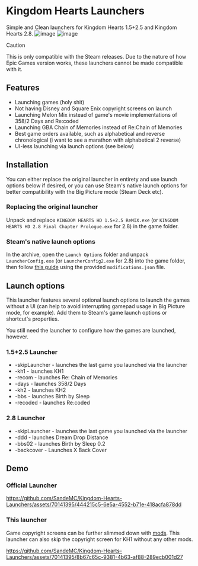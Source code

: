 # Kingdom Hearts Launchers
Simple and Clean launchers for Kingdom Hearts 1.5+2.5 and Kingdom Hearts 2.8.
![image](https://github.com/SandeMC/Kingdom-Hearts-Launchers/assets/70141395/680e8a16-b988-4553-871e-6fba91a47558)
![image](https://github.com/SandeMC/Kingdom-Hearts-Launchers/assets/70141395/e28fb2c2-6e1b-474f-bb74-502bf86b9b31)

> [!CAUTION]
> This is only compatible with the Steam releases. Due to the nature of how Epic Games version works, these launchers cannot be made compatible with it.

## Features
- Launching games (holy shit)
- Not having Disney and Square Enix copyright screens on launch
- Launching Melon Mix instead of game's movie implementations of 358/2 Days and Re:coded
- Launching GBA Chain of Memories instead of Re:Chain of Memories
- Best game orders available, such as alphabetical and reverse chronological (i want to see a marathon with alphabetical 2 reverse)
- UI-less launching via launch options (see below)

## Installation
You can either replace the original launcher in entirety and use launch options below if desired, or you can use Steam's native launch options for better compatibility with the Big Picture mode (Steam Deck etc).
### Replacing the original launcher
Unpack and replace `KINGDOM HEARTS HD 1.5+2.5 ReMIX.exe` (or `KINGDOM HEARTS HD 2.8 Final Chapter Prologue.exe` for 2.8) in the game folder.
### Steam's native launch options
In the archive, open the `Launch Options` folder and unpack `LauncherConfig.exe` (or `LauncherConfig2.exe` for 2.8) into the game folder, then follow [this guide](https://gist.github.com/TheConfuZzledDude/9f98dcd0fc723ffaf04fea1af95c08ca) using the provided `modifications.json` file.

## Launch options
This launcher features several optional launch options to launch the games without a UI (can help to avoid interrupting gamepad usage in Big Picture mode, for example). Add them to Steam's game launch options or shortcut's properties.

You still need the launcher to configure how the games are launched, however.

### 1.5+2.5 Launcher
* -skipLauncher - launches the last game you launched via the launcher
* -kh1 - launches KH1
* -recom - launches Re: Chain of Memories
* -days - launches 358/2 Days
* -kh2 - launches KH2
* -bbs - launches Birth by Sleep
* -recoded - launches Re:coded

### 2.8 Launcher
* -skipLauncher - launches the last game you launched via the launcher
* -ddd - launches Dream Drop Distance
* -bbs02 - launches Birth by Sleep 0.2
* -backcover - Launches X Back Cover

## Demo
### Official Launcher
https://github.com/SandeMC/Kingdom-Hearts-Launchers/assets/70141395/444215c5-6e5a-4552-b71e-418acfa878dd
### This launcher
Game copyright screens can be further slimmed down with [mods](https://www.pcgamingwiki.com/wiki/Kingdom_Hearts_HD_1.5_%2B_2.5_ReMIX#Skip_intro_videos). This launcher can also skip the copyright screen for KH1 without any other mods.

https://github.com/SandeMC/Kingdom-Hearts-Launchers/assets/70141395/8b67c65c-9381-4b63-af88-289ecb001d27
